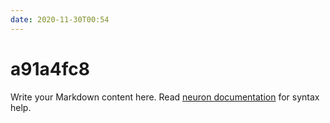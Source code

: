 ```yaml
---
date: 2020-11-30T00:54
---
```


# a91a4fc8

Write your Markdown content here. Read [neuron documentation](https://neuron.zettel.page/2011404.html) for syntax help.

